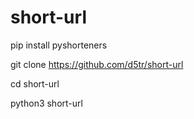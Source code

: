 # short-url



pip install pyshorteners


git clone https://github.com/d5tr/short-url


cd short-url


python3 short-url
